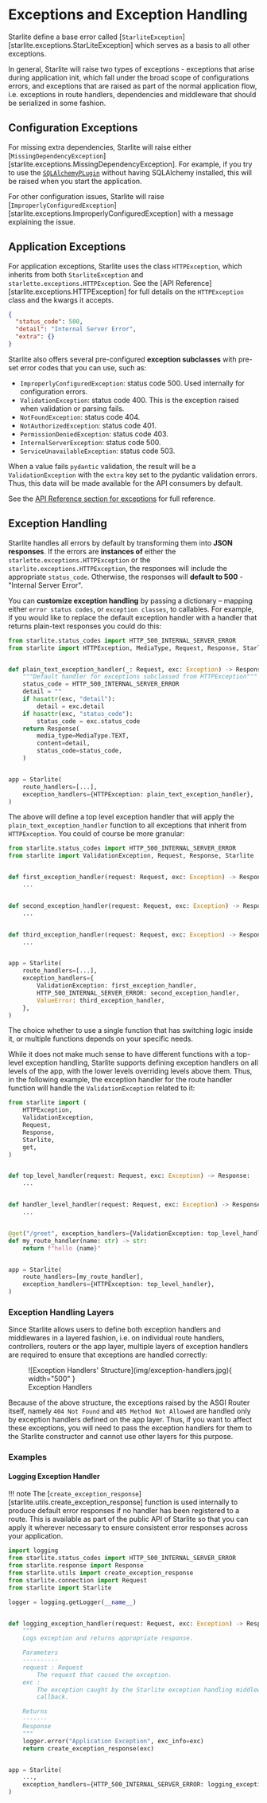 # Exceptions and Exception Handling

Starlite define a base error called [`StarliteException`][starlite.exceptions.StarLiteException] which serves as a basis
to all other exceptions.

In general, Starlite will raise two types of exceptions - exceptions that arise during application init, which fall
under the broad scope of configurations errors, and exceptions that are raised as part of the normal application flow,
i.e. exceptions in route handlers, dependencies and middleware that should be serialized in some fashion.

## Configuration Exceptions

For missing extra dependencies, Starlite will raise either [`MissingDependencyException`][starlite.exceptions.MissingDependencyException].
For example, if you try to use the [`SQLAlchemyPLugin`](./10-plugins/1-sql-alchemy-plugin.md) without having SQLAlchemy
installed, this will be raised when you start the application.

For other configuration issues, Starlite will raise
[`ImproperlyConfiguredException`][starlite.exceptions.ImproperlyConfiguredException] with a message explaining
the issue.

## Application Exceptions

For application exceptions, Starlite uses the class `HTTPException`, which inherits from both `StarliteException`
and `starlette.exceptions.HTTPException`. See the [API Reference][starlite.exceptions.HTTPException] for full details on
the `HTTPException` class and the kwargs it accepts.

```json
{
  "status_code": 500,
  "detail": "Internal Server Error",
  "extra": {}
}
```

Starlite also offers several pre-configured **exception subclasses** with pre-set error codes that you can use, such as:

- `ImproperlyConfiguredException`: status code 500. Used internally for configuration errors.
- `ValidationException`: status code 400. This is the exception raised when validation or parsing fails.
- `NotFoundException`: status code 404.
- `NotAuthorizedException`: status code 401.
- `PermissionDeniedException`: status code 403.
- `InternalServerException`: status code 500.
- `ServiceUnavailableException`: status code 503.

When a value fails `pydantic` validation, the result will be a `ValidationException` with the `extra` key set to the
pydantic validation errors. Thus, this data will be made available for the API consumers by default.

See the [API Reference section for exceptions](../reference/exceptions/0-base-exceptions.md) for full reference.

## Exception Handling

Starlite handles all errors by default by transforming them into **JSON responses**. If the errors are **instances of**
either the `starlette.exceptions.HTTPException` or the `starlite.exceptions.HTTPException`, the responses will include
the appropriate `status_code`. Otherwise, the responses will **default to 500** - "Internal Server Error".

You can **customize exception handling** by passing a dictionary – mapping either `error status codes`,
or `exception classes`, to callables. For example, if you would like to replace the default exception handler with a
handler that returns plain-text responses you could do this:

```python
from starlite.status_codes import HTTP_500_INTERNAL_SERVER_ERROR
from starlite import HTTPException, MediaType, Request, Response, Starlite


def plain_text_exception_handler(_: Request, exc: Exception) -> Response:
    """Default handler for exceptions subclassed from HTTPException"""
    status_code = HTTP_500_INTERNAL_SERVER_ERROR
    detail = ""
    if hasattr(exc, "detail"):
        detail = exc.detail
    if hasattr(exc, "status_code"):
        status_code = exc.status_code
    return Response(
        media_type=MediaType.TEXT,
        content=detail,
        status_code=status_code,
    )


app = Starlite(
    route_handlers=[...],
    exception_handlers={HTTPException: plain_text_exception_handler},
)
```

The above will define a top level exception handler that will apply the `plain_text_exception_handler` function to all
exceptions that inherit from `HTTPException`. You could of course be more granular:

```python
from starlite.status_codes import HTTP_500_INTERNAL_SERVER_ERROR
from starlite import ValidationException, Request, Response, Starlite


def first_exception_handler(request: Request, exc: Exception) -> Response:
    ...


def second_exception_handler(request: Request, exc: Exception) -> Response:
    ...


def third_exception_handler(request: Request, exc: Exception) -> Response:
    ...


app = Starlite(
    route_handlers=[...],
    exception_handlers={
        ValidationException: first_exception_handler,
        HTTP_500_INTERNAL_SERVER_ERROR: second_exception_handler,
        ValueError: third_exception_handler,
    },
)
```

The choice whether to use a single function that has switching logic inside it, or multiple functions depends on your
specific needs.

While it does not make much sense to have different functions with a top-level exception handling,
Starlite supports defining exception handlers on all levels of the app, with the lower levels overriding levels above
them. Thus, in the following example, the exception handler for the route handler function will handle
the `ValidationException` related to it:

```python
from starlite import (
    HTTPException,
    ValidationException,
    Request,
    Response,
    Starlite,
    get,
)


def top_level_handler(request: Request, exc: Exception) -> Response:
    ...


def handler_level_handler(request: Request, exc: Exception) -> Response:
    ...


@get("/greet", exception_handlers={ValidationException: top_level_handler})
def my_route_handler(name: str) -> str:
    return f"hello {name}"


app = Starlite(
    route_handlers=[my_route_handler],
    exception_handlers={HTTPException: top_level_handler},
)
```

### Exception Handling Layers

Since Starlite allows users to define both exception handlers and middlewares in a layered fashion, i.e. on individual
route handlers, controllers, routers or the app layer, multiple layers of exception handlers are required to ensure that
exceptions are handled correctly:

<figure markdown>
  ![Exception Handlers' Structure](img/exception-handlers.jpg){ width="500" }
  <figcaption>Exception Handlers</figcaption>
</figure>

Because of the above structure, the exceptions raised by the ASGI Router itself, namely `404 Not Found`
and `405 Method Not Allowed` are handled only by exception handlers defined on the app layer. Thus, if you want to affect
these exceptions, you will need to pass the exception handlers for them to the Starlite constructor and cannot use other
layers for this purpose.

### Examples

#### Logging Exception Handler

!!! note
    The [`create_exception_response`][starlite.utils.create_exception_response] function is used internally to produce default error responses if no
    handler has been registered to a route. This is available as part of the public API of Starlite so that you can
    apply it wherever necessary to ensure consistent error responses across your application.

```python
import logging
from starlite.status_codes import HTTP_500_INTERNAL_SERVER_ERROR
from starlite.response import Response
from starlite.utils import create_exception_response
from starlite.connection import Request
from starlite import Starlite

logger = logging.getLogger(__name__)


def logging_exception_handler(request: Request, exc: Exception) -> Response:
    """
    Logs exception and returns appropriate response.

    Parameters
    ----------
    request : Request
        The request that caused the exception.
    exc :
        The exception caught by the Starlite exception handling middleware and passed to the
        callback.

    Returns
    -------
    Response
    """
    logger.error("Application Exception", exc_info=exc)
    return create_exception_response(exc)


app = Starlite(
    ...,
    exception_handlers={HTTP_500_INTERNAL_SERVER_ERROR: logging_exception_handler},
)
```
